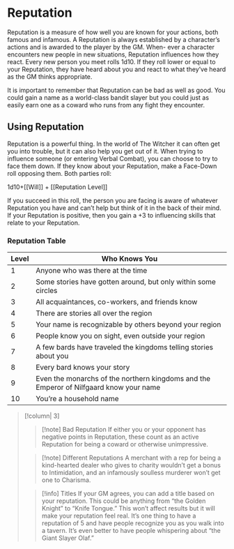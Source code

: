 # Reputation
Reputation is a measure of how well you are known for your actions, both famous and infamous. A Reputation is always established by a character’s actions and is awarded to the player by the GM. When- ever a character encounters new people in new situations, Reputation influences how they react. Every new person you meet rolls 1d10. If they roll lower or equal to your Reputation, they have heard about you and react to what they’ve heard as the GM thinks appropriate.

It is important to remember that Reputation can be bad as well as good. You could gain a name as a world-class bandit slayer but you could just as easily earn one as a coward who runs from any fight they encounter.

## Using Reputation
Reputation is a powerful thing. In the world of The Witcher it can often get you into trouble, but it can also help you get out of it. When trying to influence someone (or entering Verbal Combat), you can choose to try to face them down. If they know about your Reputation, make a Face-Down roll opposing them. Both parties roll:

1d10+[[Will]] + [[Reputation Level]]

If you succeed in this roll, the person you are facing is aware of whatever Reputation you have and can’t help but think of it in the back of their mind. If your Reputation is positive, then you gain a +3 to influencing skills that relate to your Reputation.

### Reputation Table
| Level | Who Knows You                                                                          |
| ----- | -------------------------------------------------------------------------------------- |
| 1     | Anyone who was there at the time                                                       |
| 2     | Some stories have gotten around, but only within some circles                          |
| 3     | All acquaintances, co-workers, and friends know                                        |
| 4     | There are stories all over the region                                                  |
| 5     | Your name is recognizable by others beyond your region                                 |
| 6     | People know you on sight, even outside your region                                     |
| 7     | A few bards have traveled the kingdoms telling stories about you                       |
| 8     | Every bard knows your story                                                            |
| 9     | Even the monarchs of the northern kingdoms and the Emperor of Nilfgaard know your name |
| 10    | You’re a household name                                                                                       |

>[!column| 3]
>>[!note] Bad Reputation
>>If either you or your opponent has negative points in Reputation, these count as an active Reputation for being a coward or otherwise unimpressive.
>
>>[!note] Different Reputations
>>A merchant with a rep for being a kind-hearted dealer who gives to charity wouldn’t get a bonus to Intimidation, and an infamously soulless murderer won’t get one to Charisma.
>
>>[!info] Titles
>>If your GM agrees, you can add a title based on your reputation. This could be anything from “the Golden Knight” to “Knife Tongue.” This won’t affect results but it will make your reputation feel real. It’s one thing to have a reputation of 5 and have people recognize you as you walk into a tavern. It’s even better to have people whispering about “the Giant Slayer Olaf.”
